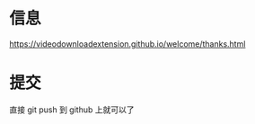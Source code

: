 # 信息

https://videodownloadextension.github.io/welcome/thanks.html

# 提交

直接 git push 到 github 上就可以了
